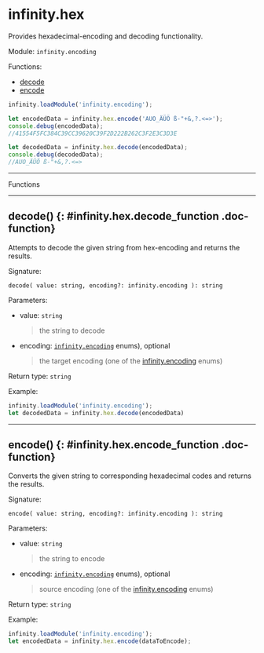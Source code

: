 ﻿# infinity.hex

Provides hexadecimal-encoding and decoding functionality.

Module: `infinity.encoding`

<div class="doc-toc" markdown="1">

<div class="doc-toc-heading">Functions:</div>

- [decode](#infinity.hex.decode_function)
- [encode](#infinity.hex.encode_function)

</div>


```typescript
infinity.loadModule('infinity.encoding');

let encodedData = infinity.hex.encode('AUO_ÄÜÖ ß-"+&,?.<=>');
console.debug(encodedData);
//41554F5FC384C39CC39620C39F2D222B262C3F2E3C3D3E

let decodedData = infinity.hex.decode(encodedData);
console.debug(decodedData);
//AUO_ÄÜÖ ß-"+&,?.<=>
```

---

<div class="doc-heading">Functions</div>

---

## decode() {: #infinity.hex.decode_function .doc-function}

Attempts to decode the given string from hex-encoding and returns the results.

Signature:
```
decode( value: string, encoding?: infinity.encoding ): string
```

Parameters:

- value: `string`
  >the string to decode

- encoding: [`infinity.encoding`](infinity.encoding.md#enums) enums), optional
  >the target encoding (one of the [infinity.encoding](infinity.encoding.md#enums) enums)


Return type: `string`

Example:

```typescript
infinity.loadModule('infinity.encoding');
let decodedData = infinity.hex.decode(encodedData)
```

---

## encode() {: #infinity.hex.encode_function .doc-function}

Converts the given string to corresponding hexadecimal codes and returns the results.

Signature:
```
encode( value: string, encoding?: infinity.encoding ): string
```

Parameters:

- value: `string`
  >the string to encode

- encoding: [`infinity.encoding`](infinity.encoding.md#enums) enums), optional
  >source encoding (one of the [infinity.encoding](infinity.encoding.md#enums) enums)


Return type: `string`

Example:

```typescript
infinity.loadModule('infinity.encoding');
let encodedData = infinity.hex.encode(dataToEncode);
```
